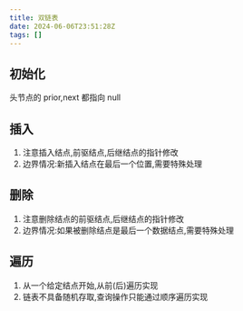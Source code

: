 ```yaml
---
title: 双链表
date: 2024-06-06T23:51:28Z
tags: []
---
```


## 初始化

头节点的 prior,next 都指向 null

## 插入

1. 注意插入结点,前驱结点,后继结点的指针修改
2. 边界情况:新插入结点在最后一个位置,需要特殊处理

## 删除

1. 注意删除结点的前驱结点,后继结点的指针修改
2. 边界情况:如果被删除结点是最后一个数据结点,需要特殊处理

## 遍历

1. 从一个给定结点开始,从前(后)遍历实现
2. 链表不具备随机存取,查询操作只能通过顺序遍历实现
